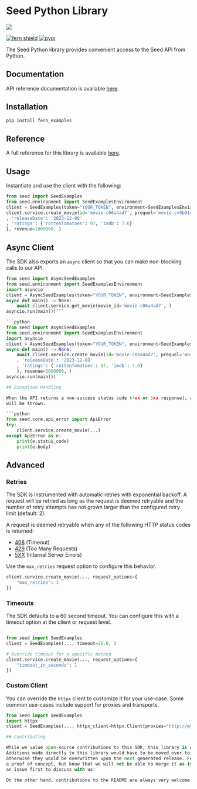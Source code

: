 # Seed Python Library

![](https://www.fernapi.com)

[![fern shield](https://img.shields.io/badge/%F0%9F%8C%BF-Built%20with%20Fern-brightgreen)](https://buildwithfern.com?utm_source=github&utm_medium=github&utm_campaign=readme&utm_source=Seed%2FPython)
[![pypi](https://img.shields.io/pypi/v/fern_examples)](https://pypi.python.org/pypi/fern_examples)

The Seed Python library provides convenient access to the Seed API from Python.

## Documentation

API reference documentation is available [here](https://www.docs.fernapi.com).

## Installation

```sh
pip install fern_examples
```

## Reference

A full reference for this library is available [here](./reference.md).

## Usage

Instantiate and use the client with the following:

```python
from seed import SeedExamples
from seed.environment import SeedExamplesEnvironment
client = SeedExamples(token="YOUR_TOKEN", environment=SeedExamplesEnvironment.PRODUCTION, )
client.service.create_movie(id='movie-c06a4ad7', prequel='movie-cv9b914f', title='The Boy and the Heron', from_='Hayao Miyazaki', rating=8.0, tag='tag-wf9as23d', metadata={'actors': ['Christian Bale', 'Florence Pugh', 'Willem Dafoe']
, 'releaseDate': '2023-12-08'
, 'ratings': {'rottenTomatoes': 97, 'imdb': 7.6}
}, revenue=1000000, )
```

## Async Client

The SDK also exports an `async` client so that you can make non-blocking calls to our API.

```python
from seed import AsyncSeedExamples
from seed.environment import SeedExamplesEnvironment
import asyncio
client = AsyncSeedExamples(token="YOUR_TOKEN", environment=SeedExamplesEnvironment.PRODUCTION, )
async def main() -> None:
    await client.service.get_movie(movie_id='movie-c06a4ad7', )
asyncio.run(main())```

```python
from seed import AsyncSeedExamples
from seed.environment import SeedExamplesEnvironment
import asyncio
client = AsyncSeedExamples(token="YOUR_TOKEN", environment=SeedExamplesEnvironment.PRODUCTION, )
async def main() -> None:
    await client.service.create_movie(id='movie-c06a4ad7', prequel='movie-cv9b914f', title='The Boy and the Heron', from_='Hayao Miyazaki', rating=8.0, tag='tag-wf9as23d', metadata={'actors': ['Christian Bale', 'Florence Pugh', 'Willem Dafoe']
    , 'releaseDate': '2023-12-08'
    , 'ratings': {'rottenTomatoes': 97, 'imdb': 7.6}
    }, revenue=1000000, )
asyncio.run(main())```

## Exception Handling

When the API returns a non-success status code (4xx or 5xx response), a subclass of the following error
will be thrown.

```python
from seed.core.api_error import ApiError
try:
    client.service.create_movie(...)
except ApiError as e:
    print(e.status_code)
    print(e.body)
```

## Advanced

### Retries

The SDK is instrumented with automatic retries with exponential backoff. A request will be retried as long
as the request is deemed retryable and the number of retry attempts has not grown larger than the configured
retry limit (default: 2).

A request is deemed retryable when any of the following HTTP status codes is returned:

- [408](https://developer.mozilla.org/en-US/docs/Web/HTTP/Status/408) (Timeout)
- [429](https://developer.mozilla.org/en-US/docs/Web/HTTP/Status/429) (Too Many Requests)
- [5XX](https://developer.mozilla.org/en-US/docs/Web/HTTP/Status/500) (Internal Server Errors)

Use the `max_retries` request option to configure this behavior.

```python
client.service.create_movie(..., request_options={
    "max_retries": 1
})
```

### Timeouts

The SDK defaults to a 60 second timeout. You can configure this with a timeout option at the client or request level.

```python

from seed import SeedExamples
client = SeedExamples(..., timeout=20.0, )

# Override timeout for a specific method
client.service.create_movie(..., request_options={
    "timeout_in_seconds": 1
})
```

### Custom Client

You can override the `httpx` client to customize it for your use-case. Some common use-cases include support for proxies
and transports.

```python
from seed import SeedExamples
import httpx
client = SeedExamples(..., httpx_client=httpx.Client(proxies="http://my.test.proxy.example.com", transport=httpx.HTTPTransport(local_address="0.0.0.0"), ))```

## Contributing

While we value open-source contributions to this SDK, this library is generated programmatically.
Additions made directly to this library would have to be moved over to our generation code,
otherwise they would be overwritten upon the next generated release. Feel free to open a PR as
a proof of concept, but know that we will not be able to merge it as-is. We suggest opening
an issue first to discuss with us!

On the other hand, contributions to the README are always very welcome!
